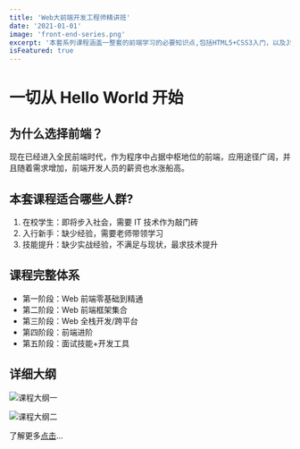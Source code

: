 ```yaml
---
title: 'Web大前端开发工程师精讲班'
date: '2021-01-01'
image: 'front-end-series.png'
excerpt: '本套系列课程涵盖一整套的前端学习的必要知识点,包括HTML5+CSS3入门，以及JS/算法/数据结构，再到常用框架Vue，React，Angular等，包括框架、工具、面试精讲..'
isFeatured: true
---
```


# **一切从 Hello World 开始**

## 为什么选择前端？

现在已经进入全民前端时代，作为程序中占据中枢地位的前端，应用途径广阔，并且随着需求增加，前端开发人员的薪资也水涨船高。

## 本套课程适合哪些人群?

1. 在校学生：即将步入社会，需要 IT 技术作为敲门砖
2. 入行新手：缺少经验，需要老师带领学习
3. 技能提升：缺少实战经验，不满足与现状，最求技术提升

## 课程完整体系

- 第一阶段：Web 前端零基础到精通
- 第二阶段：Web 前端框架集合
- 第三阶段：Web 全栈开发/跨平台
- 第四阶段：前端进阶
- 第五阶段：面试技能+开发工具

## 详细大纲

![课程大纲一](front-end-series-outline-01.png)

![课程大纲二](front-end-series-outline-02.png)

了解更多[点击](https://ke.qq.com/course/3202425)...
